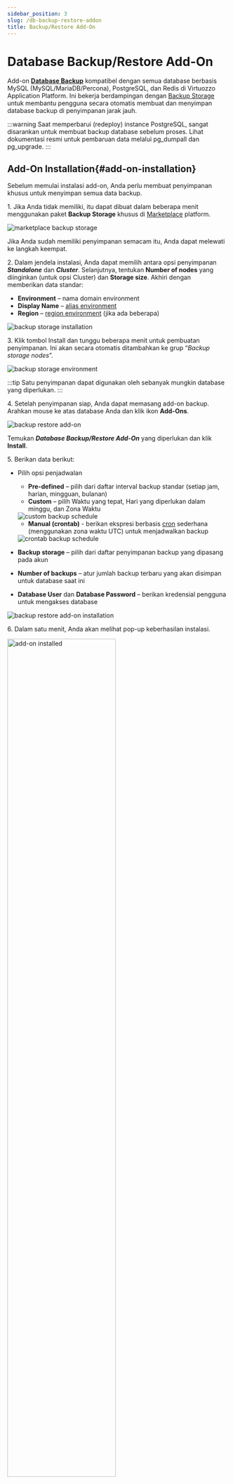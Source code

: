 ```yaml
---
sidebar_position: 3
slug: /db-backup-restore-addon
title: Backup/Restore Add-On
---
```

# Database Backup/Restore Add-On

Add-on **[Database Backup](<https://github.com/jelastic-jps/database-backup-addon>)** kompatibel dengan semua database berbasis MySQL (MySQL/MariaDB/Percona), PostgreSQL, dan Redis di Virtuozzo Application Platform. Ini bekerja berdampingan dengan [Backup Storage](<https://github.com/jelastic-jps/backup-storage>) untuk membantu pengguna secara otomatis membuat dan menyimpan database backup di penyimpanan jarak jauh.

:::warning
Saat memperbarui (redeploy) instance PostgreSQL, sangat disarankan untuk membuat backup database sebelum proses. Lihat dokumentasi resmi untuk pembaruan data melalui pg_dumpall dan pg_upgrade.
:::

## Add-On Installation{#add-on-installation}

Sebelum memulai instalasi add-on, Anda perlu membuat penyimpanan khusus untuk menyimpan semua data backup.

1\. Jika Anda tidak memiliki, itu dapat dibuat dalam beberapa menit menggunakan paket **Backup Storage** khusus di [Marketplace](<https://docs.dewacloud.com/docs/marketplace/>) platform.

<img src="https://assets.dewacloud.com/dewacloud-docs/databases/mysql-mariadb-percona/backup-restore-addon/backup-restore-addon-1.png" alt="marketplace backup storage" max-width="100%"/>

Jika Anda sudah memiliki penyimpanan semacam itu, Anda dapat melewati ke langkah keempat.

2\. Dalam jendela instalasi, Anda dapat memilih antara opsi penyimpanan _**Standalone**_ dan _**Cluster**_. Selanjutnya, tentukan **Number of nodes** yang diinginkan (untuk opsi Cluster) dan **Storage size**. Akhiri dengan memberikan data standar:

  * **Environment** – nama domain environment
  * **Display Name** – [alias environment](<https://docs.dewacloud.com/docs/environment-aliases/>)
  * **Region** – [region environment](<https://docs.dewacloud.com/docs/environment-regions/>) (jika ada beberapa)

<img src="https://assets.dewacloud.com/dewacloud-docs/databases/mysql-mariadb-percona/backup-restore-addon/backup-restore-addon-2.png" alt="backup storage installation" max-width="100%"/>

3\. Klik tombol Install dan tunggu beberapa menit untuk pembuatan penyimpanan. Ini akan secara otomatis ditambahkan ke grup “_Backup storage nodes_”.

<img src="https://assets.dewacloud.com/dewacloud-docs/databases/mysql-mariadb-percona/backup-restore-addon/backup-restore-addon-3.png" alt="backup storage environment" max-width="100%"/>

:::tip
Satu penyimpanan dapat digunakan oleh sebanyak mungkin database yang diperlukan.
:::

4\. Setelah penyimpanan siap, Anda dapat memasang add-on backup. Arahkan mouse ke atas database Anda dan klik ikon **Add-Ons**.

<img src="https://assets.dewacloud.com/dewacloud-docs/databases/mysql-mariadb-percona/backup-restore-addon/backup-restore-addon-4.png" alt="backup restore add-on" max-width="100%"/>

Temukan _**Database Backup/Restore Add-On**_ yang diperlukan dan klik **Install**.

5\. Berikan data berikut:

  * Pilih opsi penjadwalan 
    * **Pre-defined** – pilih dari daftar interval backup standar (setiap jam, harian, mingguan, bulanan)
    * **Custom** – pilih Waktu yang tepat, Hari yang diperlukan dalam minggu, dan Zona Waktu

    <img src="https://assets.dewacloud.com/dewacloud-docs/databases/mysql-mariadb-percona/backup-restore-addon/backup-restore-addon-5.png" alt="custom backup schedule" max-width="100%"/>

    * **Manual (crontab)** \- berikan ekspresi berbasis [cron](<https://en.wikipedia.org/wiki/Cron#Overview>) sederhana (menggunakan zona waktu UTC) untuk menjadwalkan backup 

    <img src="https://assets.dewacloud.com/dewacloud-docs/databases/mysql-mariadb-percona/backup-restore-addon/backup-restore-addon-6.png" alt="crontab backup schedule" max-width="100%"/>

  * **Backup storage** – pilih dari daftar penyimpanan backup yang dipasang pada akun
  * **Number of backups** – atur jumlah backup terbaru yang akan disimpan untuk database saat ini
  * **Database User** dan **Database Password** – berikan kredensial pengguna untuk mengakses database

<img src="https://assets.dewacloud.com/dewacloud-docs/databases/mysql-mariadb-percona/backup-restore-addon/backup-restore-addon-7.png" alt="backup restore add-on installation" max-width="100%"/>

6\. Dalam satu menit, Anda akan melihat pop-up keberhasilan instalasi.

<img src="https://assets.dewacloud.com/dewacloud-docs/databases/mysql-mariadb-percona/backup-restore-addon/backup-restore-addon-8.png" alt="add-on installed" width="70%"/>

Add-on backup Anda sudah bekerja. Tunggu saja waktu yang ditentukan untuk backup dibuat.

## Managing Add-On{#managing-add-on}

Setelah instalasi, add-on memberi Anda opsi untuk:

  * **Backup Now** – membuat backup segera
  * **Configure** – menyesuaikan parameter yang ditentukan selama pembuatan (jadwal, node penyimpanan, jumlah backup, kredensial pengguna)
  * **Restore** – mengembalikan dari backup
  * **Uninstall** – menghapus add-on backup

<img src="https://assets.dewacloud.com/dewacloud-docs/databases/mysql-mariadb-percona/backup-restore-addon/backup-restore-addon-9.png" alt="managing add-on" width="70%"/>

__Selama proses backup,__ snapshot dari database dibuat. Ini disimpan di _Backup Storage_ di bawah folder khusus (dinamai berdasarkan database yang dibackup) dan menggunakan nama yang berbeda (stempel waktu pelaksanaan). Struktur semacam ini membantu menjaga backup terorganisir, terutama ketika bekerja dengan banyak database.

__Selama proses restore,__ direktori yang sesuai pada server penyimpanan dipasang ke node master dari database target. Selanjutnya, SQL dump dari snapshot backup yang diperlukan dipulihkan dan diterapkan ke database.

:::warning
Pertimbangkan bahwa semua operasi dilakukan hanya pada node master lapisan database: Untuk database non-clustered dengan banyak node, data akan dipulihkan hanya pada satu node. Untuk topologi primary-secondary, pastikan bahwa node primary dari cluster adalah master node dari lapisan.
:::

## Restoring Database{#restoring-database}

_Pengembalian database dari backup akan menimpa semua data yang ada. Setiap perubahan terbaru yang dilakukan sejak pembuatan backup akan hilang secara permanen._

Untuk memulihkan database dari backup, Anda perlu memilih opsi **Restore** untuk add-on. Jendela dialog dengan opsi berikut akan dibuka:

  * **Restore from** – pilih environment target (beberapa opsi mungkin tersedia jika add-on backup digunakan pada beberapa environments)
  * **Backup** – pilih dari daftar backup untuk environment yang dipilih (nama mengandung stempel waktu untuk identifikasi cepat)

<img src="https://assets.dewacloud.com/dewacloud-docs/databases/mysql-mariadb-percona/backup-restore-addon/backup-restore-addon-10.png" alt="restore from backup" max-width="100%"/>

Klik **Restore** dan konfirmasikan melalui pop-up. Setelah dimulai, tindakan tidak dapat dibatalkan atau dikembalikan. Anda akan melihat notifikasi keberhasilan di dashboard setelah proses selesai.

## Baca Juga{#whats-next}

  * [DB Hosting Overview](<https://docs.dewacloud.com/docs/database-hosting/>)
  * [Manual Database Backups](<https://docs.dewacloud.com/docs/database-backups/>)
  * [Cluster Recovery Add-On](<https://docs.dewacloud.com/docs/db-cluster-recovery-addon/>)
  * [Remote Access](<https://docs.dewacloud.com/docs/remote-access-mysql/>)
  * [Dump Import/Export](<https://docs.dewacloud.com/docs/dump-import-export-to-mysql/>)